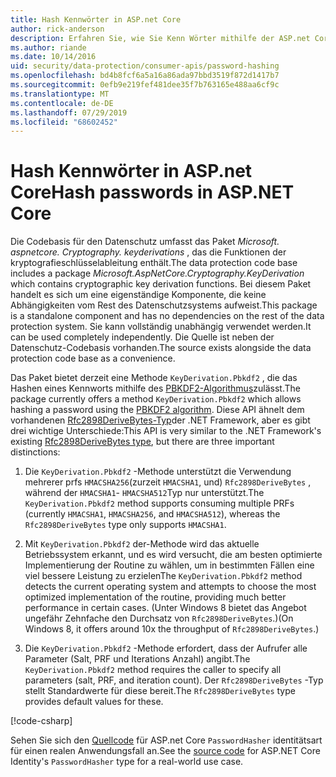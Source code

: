 ```yaml
---
title: Hash Kennwörter in ASP.net Core
author: rick-anderson
description: Erfahren Sie, wie Sie Kenn Wörter mithilfe der ASP.net Core-Datenschutz-APIs Kenn Wörtern.
ms.author: riande
ms.date: 10/14/2016
uid: security/data-protection/consumer-apis/password-hashing
ms.openlocfilehash: bd4b8fcf6a5a16a86ada97bbd3519f872d1417b7
ms.sourcegitcommit: 0efb9e219fef481dee35f7b763165e488aa6cf9c
ms.translationtype: MT
ms.contentlocale: de-DE
ms.lasthandoff: 07/29/2019
ms.locfileid: "68602452"
---
```

# <a name="hash-passwords-in-aspnet-core"></a><span data-ttu-id="28fc7-103">Hash Kennwörter in ASP.net Core</span><span class="sxs-lookup"><span data-stu-id="28fc7-103">Hash passwords in ASP.NET Core</span></span>

<span data-ttu-id="28fc7-104">Die Codebasis für den Datenschutz umfasst das Paket *Microsoft. aspnetcore. Cryptography. keyderivations* , das die Funktionen der kryptografieschlüsselableitung enthält.</span><span class="sxs-lookup"><span data-stu-id="28fc7-104">The data protection code base includes a package *Microsoft.AspNetCore.Cryptography.KeyDerivation* which contains cryptographic key derivation functions.</span></span> <span data-ttu-id="28fc7-105">Bei diesem Paket handelt es sich um eine eigenständige Komponente, die keine Abhängigkeiten vom Rest des Datenschutzsystems aufweist.</span><span class="sxs-lookup"><span data-stu-id="28fc7-105">This package is a standalone component and has no dependencies on the rest of the data protection system.</span></span> <span data-ttu-id="28fc7-106">Sie kann vollständig unabhängig verwendet werden.</span><span class="sxs-lookup"><span data-stu-id="28fc7-106">It can be used completely independently.</span></span> <span data-ttu-id="28fc7-107">Die Quelle ist neben der Datenschutz-Codebasis vorhanden.</span><span class="sxs-lookup"><span data-stu-id="28fc7-107">The source exists alongside the data protection code base as a convenience.</span></span>

<span data-ttu-id="28fc7-108">Das Paket bietet derzeit eine Methode `KeyDerivation.Pbkdf2` , die das Hashen eines Kennworts mithilfe des [PBKDF2-Algorithmus](https://tools.ietf.org/html/rfc2898#section-5.2)zulässt.</span><span class="sxs-lookup"><span data-stu-id="28fc7-108">The package currently offers a method `KeyDerivation.Pbkdf2` which allows hashing a password using the [PBKDF2 algorithm](https://tools.ietf.org/html/rfc2898#section-5.2).</span></span> <span data-ttu-id="28fc7-109">Diese API ähnelt dem vorhandenen [Rfc2898DeriveBytes-Typ](/dotnet/api/system.security.cryptography.rfc2898derivebytes)der .NET Framework, aber es gibt drei wichtige Unterschiede:</span><span class="sxs-lookup"><span data-stu-id="28fc7-109">This API is very similar to the .NET Framework's existing [Rfc2898DeriveBytes type](/dotnet/api/system.security.cryptography.rfc2898derivebytes), but there are three important distinctions:</span></span>

1. <span data-ttu-id="28fc7-110">Die `KeyDerivation.Pbkdf2` -Methode unterstützt die Verwendung mehrerer prfs `HMACSHA256`(zurzeit `HMACSHA1`, und) `Rfc2898DeriveBytes` , während der `HMACSHA1`- `HMACSHA512`Typ nur unterstützt.</span><span class="sxs-lookup"><span data-stu-id="28fc7-110">The `KeyDerivation.Pbkdf2` method supports consuming multiple PRFs (currently `HMACSHA1`, `HMACSHA256`, and `HMACSHA512`), whereas the `Rfc2898DeriveBytes` type only supports `HMACSHA1`.</span></span>

2. <span data-ttu-id="28fc7-111">Mit `KeyDerivation.Pbkdf2` der-Methode wird das aktuelle Betriebssystem erkannt, und es wird versucht, die am besten optimierte Implementierung der Routine zu wählen, um in bestimmten Fällen eine viel bessere Leistung zu erzielen</span><span class="sxs-lookup"><span data-stu-id="28fc7-111">The `KeyDerivation.Pbkdf2` method detects the current operating system and attempts to choose the most optimized implementation of the routine, providing much better performance in certain cases.</span></span> <span data-ttu-id="28fc7-112">(Unter Windows 8 bietet das Angebot ungefähr Zehnfache den Durchsatz von `Rfc2898DeriveBytes`.)</span><span class="sxs-lookup"><span data-stu-id="28fc7-112">(On Windows 8, it offers around 10x the throughput of `Rfc2898DeriveBytes`.)</span></span>

3. <span data-ttu-id="28fc7-113">Die `KeyDerivation.Pbkdf2` -Methode erfordert, dass der Aufrufer alle Parameter (Salt, PRF und Iterations Anzahl) angibt.</span><span class="sxs-lookup"><span data-stu-id="28fc7-113">The `KeyDerivation.Pbkdf2` method requires the caller to specify all parameters (salt, PRF, and iteration count).</span></span> <span data-ttu-id="28fc7-114">Der `Rfc2898DeriveBytes` -Typ stellt Standardwerte für diese bereit.</span><span class="sxs-lookup"><span data-stu-id="28fc7-114">The `Rfc2898DeriveBytes` type provides default values for these.</span></span>

[!code-csharp[](password-hashing/samples/passwordhasher.cs)]

<span data-ttu-id="28fc7-115">Sehen Sie sich den [Quellcode](https://github.com/aspnet/AspNetCore/blob/master/src/Identity/Extensions.Core/src/PasswordHasher.cs) für ASP.net Core `PasswordHasher` identitätsart für einen realen Anwendungsfall an.</span><span class="sxs-lookup"><span data-stu-id="28fc7-115">See the [source code](https://github.com/aspnet/AspNetCore/blob/master/src/Identity/Extensions.Core/src/PasswordHasher.cs) for ASP.NET Core Identity's `PasswordHasher` type for a real-world use case.</span></span>
